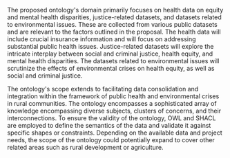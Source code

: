 The proposed ontology's domain primarily focuses on health data on equity and mental health disparities, justice-related datasets, and datasets related to environmental issues. These are collected from various public datasets and are relevant to the factors outlined in the proposal. The health data will include crucial insurance information and will focus on addressing substantial public health issues. Justice-related datasets will explore the intricate interplay between social and criminal justice, health equity, and mental health disparities. The datasets related to environmental issues will scrutinize the effects of environmental crises on health equity, as well as social and criminal justice. 

The ontology's scope extends to facilitating data consolidation and integration within the framework of public health and environmental crises in rural communities. The ontology encompasses a sophisticated array of knowledge encompassing diverse subjects, clusters of concerns, and their interconnections. To ensure the validity of the ontology, OWL and SHACL are employed to define the semantics of the data and validate it against specific shapes or constraints. Depending on the available data and project needs, the scope of the ontology could potentially expand to cover other related areas such as rural development or agriculture.
